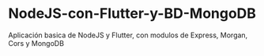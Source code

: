 # NodeJS-con-Flutter-y-BD-MongoDB
Aplicación basica de NodeJS y Flutter, con modulos de Express, Morgan, Cors y MongoDB
